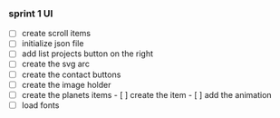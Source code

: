 ### sprint 1 UI
- [ ] create scroll items
- [ ] initialize json file
- [ ] add list projects button on the right
- [ ] create the svg arc
- [ ] create the contact buttons
- [ ] create the image holder
- [ ] create the planets items
        - [ ] create the item
        - [ ] add the animation
- [ ] load fonts
